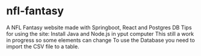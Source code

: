 # nfl-fantasy
A NFL Fantasy website made with Springboot, React and Postgres DB
Tips for using the site:
  Install Java and Node.js in yput computer
  This still a work in progress so some elements can change
  To use the Database you need to import the CSV file to a table.
